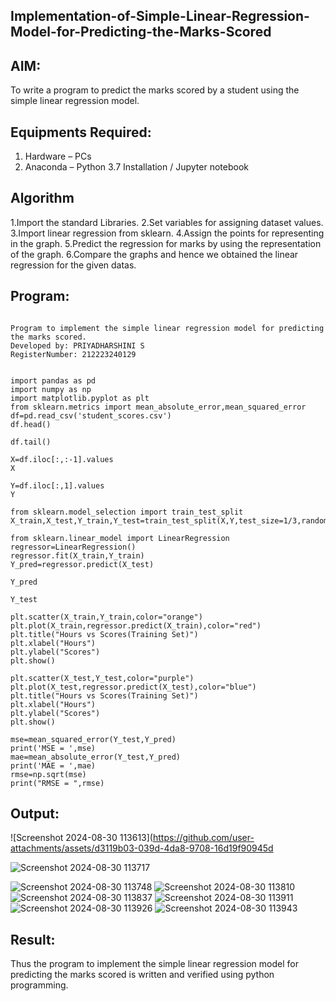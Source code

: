 ## Implementation-of-Simple-Linear-Regression-Model-for-Predicting-the-Marks-Scored

## AIM:
To write a program to predict the marks scored by a student using the simple linear regression model.

## Equipments Required:
1. Hardware – PCs
2. Anaconda – Python 3.7 Installation / Jupyter notebook

## Algorithm
1.Import the standard Libraries.
2.Set variables for assigning dataset values.
3.Import linear regression from sklearn.
4.Assign the points for representing in the graph.
5.Predict the regression for marks by using the representation of the graph.
6.Compare the graphs and hence we obtained the linear regression for the given datas. 

## Program:
```

Program to implement the simple linear regression model for predicting the marks scored.
Developed by: PRIYADHARSHINI S
RegisterNumber: 212223240129


import pandas as pd
import numpy as np
import matplotlib.pyplot as plt
from sklearn.metrics import mean_absolute_error,mean_squared_error
df=pd.read_csv('student_scores.csv')
df.head()

df.tail()

X=df.iloc[:,:-1].values
X

Y=df.iloc[:,1].values
Y

from sklearn.model_selection import train_test_split
X_train,X_test,Y_train,Y_test=train_test_split(X,Y,test_size=1/3,random_state=0)

from sklearn.linear_model import LinearRegression
regressor=LinearRegression()
regressor.fit(X_train,Y_train)
Y_pred=regressor.predict(X_test)
 
Y_pred

Y_test

plt.scatter(X_train,Y_train,color="orange")
plt.plot(X_train,regressor.predict(X_train),color="red")
plt.title("Hours vs Scores(Training Set)")
plt.xlabel("Hours")
plt.ylabel("Scores")
plt.show()

plt.scatter(X_test,Y_test,color="purple")
plt.plot(X_test,regressor.predict(X_test),color="blue")
plt.title("Hours vs Scores(Training Set)")
plt.xlabel("Hours")
plt.ylabel("Scores")
plt.show()

mse=mean_squared_error(Y_test,Y_pred)
print('MSE = ',mse)
mae=mean_absolute_error(Y_test,Y_pred)
print('MAE = ',mae)
rmse=np.sqrt(mse)
print("RMSE = ",rmse)

```

## Output:

![Screenshot 2024-08-30 113613](https://github.com/user-attachments/assets/d3119b03-039d-4da8-9708-16d19f90945d

![Screenshot 2024-08-30 113717](https://github.com/user-attachments/assets/170488a7-449a-4a4c-8cba-a33def2d2c5d)

![Screenshot 2024-08-30 113748](https://github.com/user-attachments/assets/a38c3460-17aa-4fb4-aad2-ab1349e61920)
![Screenshot 2024-08-30 113810](https://github.com/user-attachments/assets/58458612-339a-4251-a00c-7e0f56f596bb)
![Screenshot 2024-08-30 113837](https://github.com/user-attachments/assets/dbdba6c5-868c-4c4c-8a67-a5352ce03ac2)
![Screenshot 2024-08-30 113911](https://github.com/user-attachments/assets/702a67c3-3730-4f82-be06-35a2bb6de7b2)
![Screenshot 2024-08-30 113926](https://github.com/user-attachments/assets/2e450af3-e206-4b55-b7e4-ca87b65a9a68)
![Screenshot 2024-08-30 113943](https://github.com/user-attachments/assets/2c896797-52df-4b23-8780-47f25bd58f43)




## Result:
Thus the program to implement the simple linear regression model for predicting the marks scored is written and verified using python programming.
